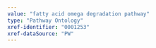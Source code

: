 ```yaml
---
value: "fatty acid omega degradation pathway"
type: "Pathway Ontology"
xref-identifier: "0001253"
xref-dataSource: "PW"
---
```

